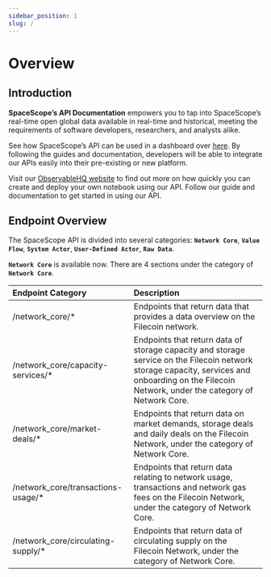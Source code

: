 ```yaml
---
sidebar_position: 1
slug: /
---
```


# Overview

## Introduction
**SpaceScope’s API Documentation** empowers you to tap into SpaceScope’s real-time open global data available in real-time and historical, meeting the requirements of software developers, researchers, and analysts alike.

See how SpaceScope’s API can be used in a dashboard over [here](https://dashboard.starboard.ventures/). By following the guides and documentation, developers will be able to integrate our APIs easily into their pre-existing or new platform.

Visit our [ObservableHQ website](https://observablehq.com/@starboard/starboard-filecoin-data-index) to find out more on how quickly you can create and deploy your own notebook using our API. Follow our guide and documentation to get started in using our API.

## Endpoint Overview
The SpaceScope API is divided into several categories: **`Network Core`**, **`Value Flow`**, **`System Actor`**, **`User-Defined Actor`**, **`Raw Data`**. 

**`Network Core`** is available now. There are 4 sections under the category of **`Network Core`**. 


| **Endpoint Category**                    | **Description**                                                                                                                                                                                         |
| :--------------------------------------- | :------------------------------------------------------------------------------------------------------------------------------------------------------------------------------------------------------ |
| /network_core/*                    | Endpoints that return data that provides a data overview on the Filecoin network.                                                                                                                       |
| /network_core/capacity-services/*  | Endpoints that return data of storage capacity and storage service on the Filecoin network storage capacity, services and onboarding on the Filecoin Network, under the category of Network Core. |
| /network_core/market-deals/*       | Endpoints that return data on market demands, storage deals and daily deals on the Filecoin Network, under the category of Network Core.                                                           |
| /network_core/transactions-usage/* | Endpoints that return data relating to network usage, transactions and network gas fees on the Filecoin Network, under the category of Network Core.                                              |
| /network_core/circulating-supply/* | Endpoints that return data of circulating supply on the Filecoin Network, under the category of Network Core.                                                                                     |
